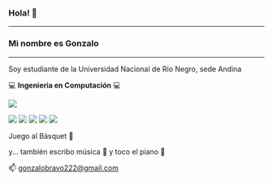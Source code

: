 ### Hola! 👋
--------------------------------------------------------------------------
### Mi nombre es __Gonzalo__
--------------------------------------------------------------------------
Soy estudiante de la Universidad Nacional de Rio Negro, sede Andina

:computer: __Ingenieria en Computación__ :computer:

![](https://camo.githubusercontent.com/3881d203ed5caa31ac6a55678b08689f1f54c326d6ab12f9bbe072a49709286d/68747470733a2f2f6269742e6c792f69636f6d2d6261646765)

![](https://camo.githubusercontent.com/1d60a65352c961dc0bc3bfcddb926a34787b47ffced9bcadeaea32962297ef5a/68747470733a2f2f696d672e736869656c64732e696f2f62616467652f2d507974686f6e2d3035313232413f7374796c653d666c6174266c6f676f3d707974686f6e)
![](https://camo.githubusercontent.com/91e6acef3b4762320a9fe9199151339487166558a71ac7d1839a07acb745238a/68747470733a2f2f696d672e736869656c64732e696f2f62616467652f632d3035313232412e7376673f7374796c653d666c6174266c6f676f3d63)
![](https://camo.githubusercontent.com/82a5b32c1313dbeffdece82cb498b8171ec181a60117c05bb4028b645c8f1faf/68747470733a2f2f696d672e736869656c64732e696f2f62616467652f2d6769742d3035313232413f7374796c653d666c6174266c6f676f3d676974)
![](https://camo.githubusercontent.com/d829de7199d716df1b9e4077ec51f8401f69a075c069bd9bc5d00ec008d42229/68747470733a2f2f696d672e736869656c64732e696f2f62616467652f5562756e74752d3035313232413f7374796c653d666c6174266c6f676f3d7562756e7475)
![](https://camo.githubusercontent.com/dbe29af6a1c9543d3fd35991f2022b409e406cb63015c488e44b77fed0b3e5d7/68747470733a2f2f696d672e736869656c64732e696f2f62616467652f446973636f72642d3035313232412e7376673f7374796c653d666c6174266c6f676f3d646973636f7264)


Juego al Básquet :basketball:

y... también escribo música :musical_score: y toco el piano :musical_keyboard:
 
:mailbox: gonzalobravo222@gmail.com 






